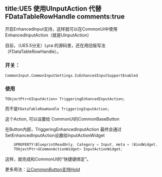 title:UE5 使用UInputAction 代替 FDataTableRowHandle
comments:true
----

开启EnhancedInput支持，这样就可以在CommonUI中使用EnhancedInputAction（就是UInputAction）

目前，（UE5.5分支）Lyra 的源码里，还在用旧版写法（FDataTableRowHandle）。

### 开关：

`CommonInput.CommonInputSettings.IsEnhancedInputSupportEnabled`

### 使用 

`TObjectPtr<UInputAction> TriggeringEnhancedInputAction;`

 而不是`FDataTableRowHandle TriggeringInputAction;`

这个Action, 可以设置给 CommonUI的CommonBaseButton


在Button内部，TriggeringEnhancedInputAction 最终会通过SetEnhancedInputAction设置给InputActionWidget

```cpp
	UPROPERTY(BlueprintReadOnly, Category = Input, meta = (BindWidget, OptionalWidget = true, AllowPrivateAccess = true))
	TObjectPtr<UCommonActionWidget> InputActionWidget;
```

这样，就完成和CommonUI的“快捷键绑定”。


更多用法：[让CommonButton支持Hold](./03Hold%20Support%20For%20Enhnaced%20Input.md)